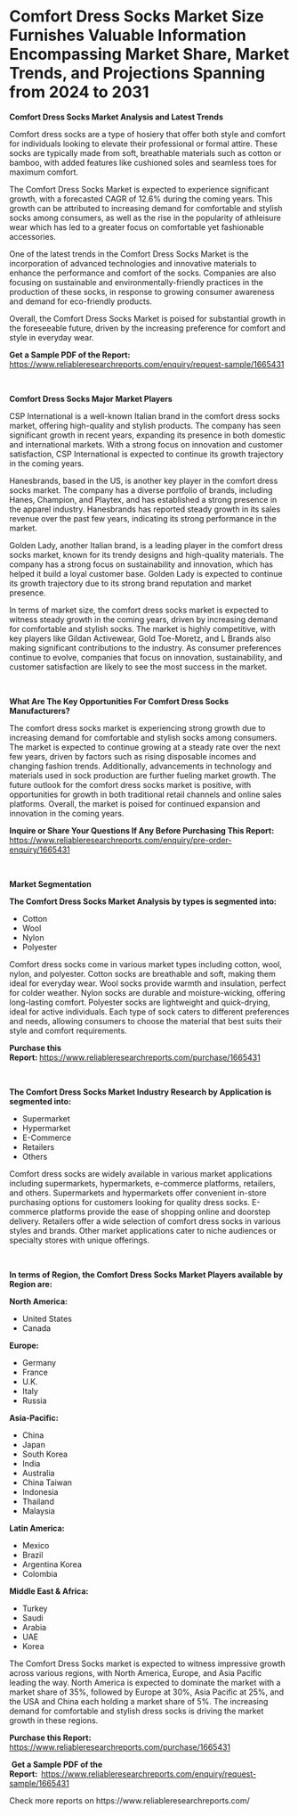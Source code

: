 <p><h1>Comfort Dress Socks Market Size Furnishes Valuable Information Encompassing Market Share, Market Trends, and Projections Spanning from 2024 to 2031</h1></p><p><strong>Comfort Dress Socks Market Analysis and Latest Trends</strong></p>
<p><p>Comfort dress socks are a type of hosiery that offer both style and comfort for individuals looking to elevate their professional or formal attire. These socks are typically made from soft, breathable materials such as cotton or bamboo, with added features like cushioned soles and seamless toes for maximum comfort.</p><p>The Comfort Dress Socks Market is expected to experience significant growth, with a forecasted CAGR of 12.6% during the coming years. This growth can be attributed to increasing demand for comfortable and stylish socks among consumers, as well as the rise in the popularity of athleisure wear which has led to a greater focus on comfortable yet fashionable accessories.</p><p>One of the latest trends in the Comfort Dress Socks Market is the incorporation of advanced technologies and innovative materials to enhance the performance and comfort of the socks. Companies are also focusing on sustainable and environmentally-friendly practices in the production of these socks, in response to growing consumer awareness and demand for eco-friendly products.</p><p>Overall, the Comfort Dress Socks Market is poised for substantial growth in the foreseeable future, driven by the increasing preference for comfort and style in everyday wear.</p></p>
<p><strong>Get a Sample PDF of the Report:&nbsp;</strong> <a href="https://www.reliableresearchreports.com/enquiry/request-sample/1665431">https://www.reliableresearchreports.com/enquiry/request-sample/1665431</a></p>
<p>&nbsp;</p>
<p><strong>Comfort Dress Socks Major Market Players</strong></p>
<p><p>CSP International is a well-known Italian brand in the comfort dress socks market, offering high-quality and stylish products. The company has seen significant growth in recent years, expanding its presence in both domestic and international markets. With a strong focus on innovation and customer satisfaction, CSP International is expected to continue its growth trajectory in the coming years.</p><p>Hanesbrands, based in the US, is another key player in the comfort dress socks market. The company has a diverse portfolio of brands, including Hanes, Champion, and Playtex, and has established a strong presence in the apparel industry. Hanesbrands has reported steady growth in its sales revenue over the past few years, indicating its strong performance in the market.</p><p>Golden Lady, another Italian brand, is a leading player in the comfort dress socks market, known for its trendy designs and high-quality materials. The company has a strong focus on sustainability and innovation, which has helped it build a loyal customer base. Golden Lady is expected to continue its growth trajectory due to its strong brand reputation and market presence.</p><p>In terms of market size, the comfort dress socks market is expected to witness steady growth in the coming years, driven by increasing demand for comfortable and stylish socks. The market is highly competitive, with key players like Gildan Activewear, Gold Toe-Moretz, and L Brands also making significant contributions to the industry. As consumer preferences continue to evolve, companies that focus on innovation, sustainability, and customer satisfaction are likely to see the most success in the market.</p></p>
<p>&nbsp;</p>
<p><strong>What Are The Key Opportunities For Comfort Dress Socks Manufacturers?</strong></p>
<p><p>The comfort dress socks market is experiencing strong growth due to increasing demand for comfortable and stylish socks among consumers. The market is expected to continue growing at a steady rate over the next few years, driven by factors such as rising disposable incomes and changing fashion trends. Additionally, advancements in technology and materials used in sock production are further fueling market growth. The future outlook for the comfort dress socks market is positive, with opportunities for growth in both traditional retail channels and online sales platforms. Overall, the market is poised for continued expansion and innovation in the coming years.</p></p>
<p><strong>Inquire or Share Your Questions If Any Before Purchasing This Report:</strong> <a href="https://www.reliableresearchreports.com/enquiry/pre-order-enquiry/1665431">https://www.reliableresearchreports.com/enquiry/pre-order-enquiry/1665431</a></p>
<p>&nbsp;</p>
<p><strong>Market Segmentation</strong></p>
<p><strong>The Comfort Dress Socks Market Analysis by types is segmented into:</strong></p>
<p><ul><li>Cotton</li><li>Wool</li><li>Nylon</li><li>Polyester</li></ul></p>
<p><p>Comfort dress socks come in various market types including cotton, wool, nylon, and polyester. Cotton socks are breathable and soft, making them ideal for everyday wear. Wool socks provide warmth and insulation, perfect for colder weather. Nylon socks are durable and moisture-wicking, offering long-lasting comfort. Polyester socks are lightweight and quick-drying, ideal for active individuals. Each type of sock caters to different preferences and needs, allowing consumers to choose the material that best suits their style and comfort requirements.</p></p>
<p><strong>Purchase this Report:&nbsp;</strong><a href="https://www.reliableresearchreports.com/purchase/1665431">https://www.reliableresearchreports.com/purchase/1665431</a></p>
<p>&nbsp;</p>
<p><strong>The Comfort Dress Socks Market Industry Research by Application is segmented into:</strong></p>
<p><ul><li>Supermarket</li><li>Hypermarket</li><li>E-Commerce</li><li>Retailers</li><li>Others</li></ul></p>
<p><p>Comfort dress socks are widely available in various market applications including supermarkets, hypermarkets, e-commerce platforms, retailers, and others. Supermarkets and hypermarkets offer convenient in-store purchasing options for customers looking for quality dress socks. E-commerce platforms provide the ease of shopping online and doorstep delivery. Retailers offer a wide selection of comfort dress socks in various styles and brands. Other market applications cater to niche audiences or specialty stores with unique offerings.</p></p>
<p>&nbsp;</p>
<p><strong>In terms of Region, the Comfort Dress Socks Market Players available by Region are:</strong></p>
<p>
    <p> <strong> North America: </strong>
        <ul>
            <li>United States</li>
            <li>Canada</li>
        </ul>
        </p> 
    <p> <strong> Europe: </strong>
        <ul>
            <li>Germany</li>
            <li>France</li>
            <li>U.K.</li>
            <li>Italy</li>
            <li>Russia</li>
        </ul>
        </p> 
    <p> <strong> Asia-Pacific: </strong>
        <ul>
            <li>China</li>
            <li>Japan</li>
            <li>South Korea</li>
            <li>India</li>
            <li>Australia</li>
            <li>China Taiwan</li>
            <li>Indonesia</li>
            <li>Thailand</li>
            <li>Malaysia</li>
        </ul>
        </p> 
    <p> <strong> Latin America: </strong>
        <ul>
            <li>Mexico</li>
            <li>Brazil</li>
            <li>Argentina Korea</li>
            <li>Colombia</li>
        </ul>
        </p> 
    <p> <strong> Middle East & Africa: </strong>
        <ul>
            <li>Turkey</li>
            <li>Saudi</li>
            <li>Arabia</li>
            <li>UAE</li>
            <li>Korea</li>
        </ul>
    </p>
    </p>
<p><p>The Comfort Dress Socks market is expected to witness impressive growth across various regions, with North America, Europe, and Asia Pacific leading the way. North America is expected to dominate the market with a market share of 35%, followed by Europe at 30%, Asia Pacific at 25%, and the USA and China each holding a market share of 5%. The increasing demand for comfortable and stylish dress socks is driving the market growth in these regions.</p></p>
<p><strong>Purchase this Report: </strong><a href="https://www.reliableresearchreports.com/purchase/1665431">https://www.reliableresearchreports.com/purchase/1665431</a></p>
<p>&nbsp;<strong>Get a Sample PDF of the Report:&nbsp;&nbsp;</strong><a href="https://www.reliableresearchreports.com/enquiry/request-sample/1665431">https://www.reliableresearchreports.com/enquiry/request-sample/1665431</a></p>
<p><strong></strong></p>
<p>Check more reports on https://www.reliableresearchreports.com/</p>